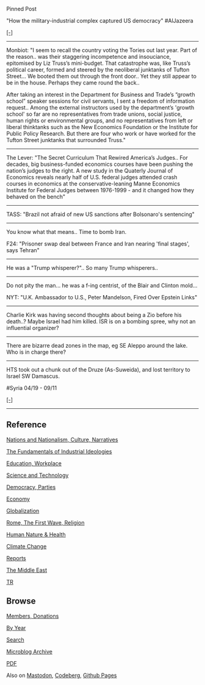 
Pinned Post

"How the military-industrial complex captured US democracy" \#AlJazeera

[[-]](https://www.youtube.com/embed/cVYTb85_dZw?start=270&end=1276)

---

Monbiot: "I seem to recall the country voting the Tories out last
year. Part of the reason.. was their staggering incompetence and
insouciance, epitomised by Liz Truss’s mini-budget. That catastrophe
was, like Truss’s political career, formed and steered by the
neoliberal junktanks of Tufton Street... We booted them out through
the front door.. Yet they still appear to be in the house. Perhaps
they came round the back..

After taking an interest in the Department for Business and Trade’s
“growth school” speaker sessions for civil servants, I sent a freedom
of information request.. Among the external instructors used by the
department’s 'growth school' so far are no representatives from trade
unions, social justice, human rights or environmental groups, and no
representatives from left or liberal thinktanks such as the New
Economics Foundation or the Institute for Public Policy Research. But
there are four who work or have worked for the Tufton Street junktanks
that surrounded Truss."

---

The Lever: "The Secret Curriculum That Rewired America’s Judges.. For
decades, big business-funded economics courses have been pushing the
nation’s judges to the right. A new study in the Quaterly Journal of
Economics reveals nearly half of U.S. federal judges attended crash
courses in economics at the conservative-leaning Manne Economics
Institute for Federal Judges between 1976-1999 - and it changed how
they behaved on the bench"

---

TASS: "Brazil not afraid of new US sanctions after Bolsonaro's sentencing"

---

You know what that means.. Time to bomb Iran.

F24: "Prisoner swap deal between France and Iran nearing 'final stages', says Tehran"

---

He was a "Trump whisperer?".. So many Trump whisperers.. 

---

Do not pity the man... he was a f-ing centrist, of the Blair and
Clinton mold... 

NYT: "U.K. Ambassador to U.S., Peter Mandelson, Fired Over Epstein Links"

---

Charlie Kirk was having second thoughts about being a Zio before his
death..? Maybe Israel had him killed. ISR is on a bombing spree, why
not an influential organizer?

---

There are bizarre dead zones in the map, eg SE Aleppo around the
lake. Who is in charge there?

---

HTS took out a chunk out of the Druze (As-Suweida), and lost territory
to Israel SW Damascus.

\#Syria 04/19 - 09/11

[[-]](mbl/2025/syrdata/map04.html)

---

## Reference

[Nations and Nationalism, Culture, Narratives](0119/2013/02/nations-and-nationalism.html)

[The Fundamentals of Industrial Ideologies](0119/2011/04/fundamentals-of-industrial-ideologies.html)

[Education, Workplace](0119/2017/09/education-workplace.html)

[Science and Technology](0119/2018/09/science-technology.html)

[Democracy, Parties](0119/2016/11/democracy.html)

[Economy](2021/01/economy.html)

[Globalization](0119/2018/09/globalization.html)

[Rome, The First Wave, Religion](0119/2017/12/rome.html)

[Human Nature & Health](2020/07/human-nature.html)

[Climate Change](2022/01/climate.html)

[Reports](2021/01/reports.html)

[The Middle East](0119/2019/07/middleeast.html)

[TR](../tr/index.html)

## Browse

[Members, Donations](2022/08/members.html)

[By Year](years.html)

[Search](https://muratk5n.github.io/thirdwave/en/search.html)

[Microblog Archive](mbl/index.html)

[PDF](https://www.dropbox.com/scl/fi/8kl0sla1booo83zeb28dn/tw-all.pdf?rlkey=p9r319p8jbzak5du3dasju05y&st=28wknfsp&raw=1)

Also on 
[Mastodon](https://fosstodon.org/@muratk5n),
[Codeberg](https://muratk5n.codeberg.page/en/),
[Github Pages](https://muratk5n.github.io/thirdwave/en/)
